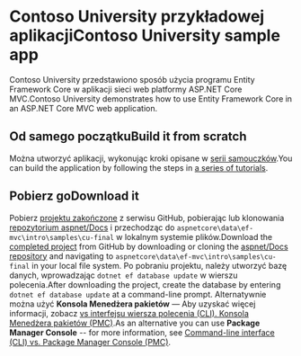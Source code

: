 # <a name="contoso-university-sample-app"></a><span data-ttu-id="654ae-101">Contoso University przykładowej aplikacji</span><span class="sxs-lookup"><span data-stu-id="654ae-101">Contoso University sample app</span></span>

<span data-ttu-id="654ae-102">Contoso University przedstawiono sposób użycia programu Entity Framework Core w aplikacji sieci web platformy ASP.NET Core MVC.</span><span class="sxs-lookup"><span data-stu-id="654ae-102">Contoso University demonstrates how to use Entity Framework Core in an ASP.NET Core MVC web application.</span></span>

## <a name="build-it-from-scratch"></a><span data-ttu-id="654ae-103">Od samego początku</span><span class="sxs-lookup"><span data-stu-id="654ae-103">Build it from scratch</span></span>

<span data-ttu-id="654ae-104">Można utworzyć aplikacji, wykonując kroki opisane w [serii samouczków](https://docs.microsoft.com/aspnet/core/data/ef-mvc/intro).</span><span class="sxs-lookup"><span data-stu-id="654ae-104">You can build the application by following the steps in [a series of tutorials](https://docs.microsoft.com/aspnet/core/data/ef-mvc/intro).</span></span>

## <a name="download-it"></a><span data-ttu-id="654ae-105">Pobierz go</span><span class="sxs-lookup"><span data-stu-id="654ae-105">Download it</span></span>

<span data-ttu-id="654ae-106">Pobierz [projektu zakończone](https://github.com/aspnet/Docs/tree/master/aspnetcore/data/ef-mvc/intro/samples/cu-final) z serwisu GitHub, pobierając lub klonowania [repozytorium aspnet/Docs](https://github.com/aspnet/Docs) i przechodząc do `aspnetcore\data\ef-mvc\intro\samples\cu-final` w lokalnym systemie plików.</span><span class="sxs-lookup"><span data-stu-id="654ae-106">Download the [completed project](https://github.com/aspnet/Docs/tree/master/aspnetcore/data/ef-mvc/intro/samples/cu-final) from GitHub by downloading or cloning the [aspnet/Docs repository](https://github.com/aspnet/Docs) and navigating to `aspnetcore\data\ef-mvc\intro\samples\cu-final` in your local file system.</span></span>  <span data-ttu-id="654ae-107">Po pobraniu projektu, należy utworzyć bazę danych, wprowadzając `dotnet ef database update` w wierszu polecenia.</span><span class="sxs-lookup"><span data-stu-id="654ae-107">After downloading the project, create the database by entering `dotnet ef database update` at a command-line prompt.</span></span> <span data-ttu-id="654ae-108">Alternatywnie można użyć **Konsola Menedżera pakietów** — Aby uzyskać więcej informacji, zobacz [vs interfejsu wiersza polecenia (CLI). Konsola Menedżera pakietów (PMC)](https://docs.microsoft.com/aspnet/core/data/ef-mvc/migrations#command-line-interface-cli-vs-package-manager-console-pmc).</span><span class="sxs-lookup"><span data-stu-id="654ae-108">As an alternative you can use **Package Manager Console** -- for more information, see [Command-line interface (CLI) vs. Package Manager Console (PMC)](https://docs.microsoft.com/aspnet/core/data/ef-mvc/migrations#command-line-interface-cli-vs-package-manager-console-pmc).</span></span>
